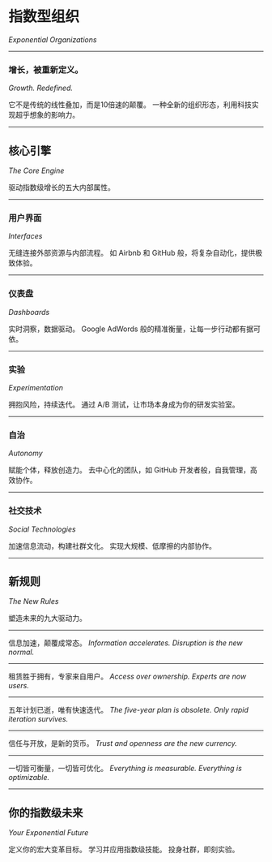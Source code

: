 # 指数型组织
*Exponential Organizations*

---

### 增长，被重新定义。
*Growth. Redefined.*

它不是传统的线性叠加，而是10倍速的颠覆。
一种全新的组织形态，利用科技实现超乎想象的影响力。

---

## 核心引擎
*The Core Engine*

驱动指数级增长的五大内部属性。

---

### **用户界面**
*Interfaces*

无缝连接外部资源与内部流程。
如 Airbnb 和 GitHub 般，将复杂自动化，提供极致体验。

---

### **仪表盘**
*Dashboards*

实时洞察，数据驱动。
Google AdWords 般的精准衡量，让每一步行动都有据可依。

---

### **实验**
*Experimentation*

拥抱风险，持续迭代。
通过 A/B 测试，让市场本身成为你的研发实验室。

---

### **自治**
*Autonomy*

赋能个体，释放创造力。
去中心化的团队，如 GitHub 开发者般，自我管理，高效协作。

---

### **社交技术**
*Social Technologies*

加速信息流动，构建社群文化。
实现大规模、低摩擦的内部协作。

---

## 新规则
*The New Rules*

塑造未来的九大驱动力。

---

信息加速，颠覆成常态。
*Information accelerates. Disruption is the new normal.*

---

租赁胜于拥有，专家来自用户。
*Access over ownership. Experts are now users.*

---

五年计划已逝，唯有快速迭代。
*The five-year plan is obsolete. Only rapid iteration survives.*

---

信任与开放，是新的货币。
*Trust and openness are the new currency.*

---

一切皆可衡量，一切皆可优化。
*Everything is measurable. Everything is optimizable.*

---

## 你的指数级未来
*Your Exponential Future*

定义你的宏大变革目标。
学习并应用指数级技能。
投身社群，即刻实验。